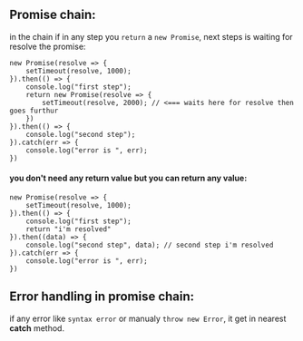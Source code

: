 ## Promise chain:

in the chain if in any step you `return` a `new Promise`, next steps is waiting for resolve the promise:

```
new Promise(resolve => {
    setTimeout(resolve, 1000);
}).then(() => {
    console.log("first step");
    return new Promise(resolve => {
        setTimeout(resolve, 2000); // <=== waits here for resolve then goes furthur
    })
}).then(() => {
    console.log("second step");
}).catch(err => {
    console.log("error is ", err);
})
```

#### you don't need any return value but you can return any value:

```
new Promise(resolve => {
    setTimeout(resolve, 1000);
}).then(() => {
    console.log("first step");
    return "i'm resolved"
}).then((data) => {
    console.log("second step", data); // second step i'm resolved
}).catch(err => {
    console.log("error is ", err);
})
```

## Error handling in promise chain:

if any error like `syntax error` or manualy `throw new Error`, it get in nearest **catch** method.

